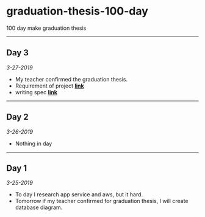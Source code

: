 # graduation-thesis-100-day
100 day make graduation thesis

---

## Day 3
_3-27-2019_
* My teacher confirmed the graduation thesis.
* Requirement of project **[link](https://docs.google.com/spreadsheets/d/1MgLMuzdQW-T191PsmoRyv_JMxfBzefJQBlbJ1q5qWeg/edit?usp=sharing)**
* writing spec **[link](https://docs.google.com/document/d/1L1aGhAY7FOruKf3_vlfWbICsUoGtlQQ-eRA1PRooWek/edit?usp=sharing)** 
---

## Day 2
_3-26-2019_
* Nothing in day
---

## Day 1
_3-25-2019_

* To day I research app service and aws, but it hard.
* Tomorrow if my teacher confirmed for graduation thesis, I will create database diagram.